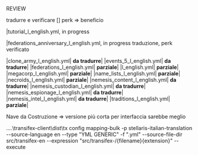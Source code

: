 REVIEW

tradurre e verificare [] perk => beneficio

|tutorial_l_english.yml, in progress

|federations_anniversary_l_english.yml, in progress traduzione, perk verificato

|clone_army_l_english.yml| **da tradurre**|
|events_5_l_english.yml| **da tradurre**|
|federations_l_english.yml| **parziale**|
|l_english.yml| **parziale**|
|megacorp_l_english.yml| **parziale**|
|name_lists_l_english.yml| **parziale**|
|necroids_l_english.yml| **parziale**|
|nemesis_content_l_english.yml| **da tradurre**|
|nemesis_custodian_l_english.yml| **da tradurre**|
|nemesis_espionage_l_english.yml| **da tradurre**|
|nemesis_intel_l_english.yml| **da tradurre**|
|traditions_l_english.yml| **parziale**|


Nave da Costruzione => versione più corta per interfaccia sarebbe meglio



..\..\transifex-client\dist\tx config mapping-bulk -p stellaris-italian-translation --source-language en --type "YML GENERIC" -f ".yml" --source-file-dir src/transifex-en --expression "src/transifex-<lang>/{filename}{extension}" --execute
